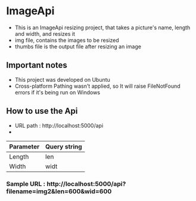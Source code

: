 # ImageApi  
  - This is an ImageApi resizing project, that takes a picture's name, length and width, and resizes it
  - img file, contains the images to be resized
  - thumbs file is the output file after resizing an image
  
## Important notes  
  - This project was developed on Ubuntu
  - Cross-platform Pathing wasn't applied, so It will raise FileNotFound errors if it's being run on Windows
   
## How to use the Api
 - URL path : http://localhost:5000/api
 - 
 | Parameter     | Query string  |
 | ------------- | ------------- |
 |  Length       |     len       |
 |  Width        |     widt      |
 
 ### Sample URL  : http://localhost:5000/api?filename=img2&len=600&wid=600
